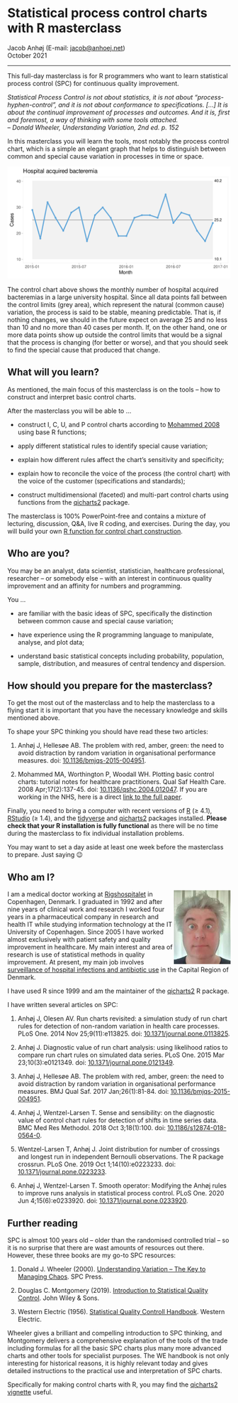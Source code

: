 Statistical process control charts with R masterclass
================
Jacob Anhøj (E-mail: <jacob@anhoej.net>)<br>
October 2021

------------------------------------------------------------------------

This full-day masterclass is for R programmers who want to learn
statistical process control (SPC) for continuous quality improvement.

*Statistical Process Control is not about statistics, it is not about
“process-hyphen-control”, and it is not about conformance to
specifications. \[…\] It is about the continual improvement of processes
and outcomes. And it is, first and foremost, a way of thinking with some
tools attached.<br>– Donald Wheeler, Understanding Variation, 2nd
ed. p. 152*

In this masterclass you will learn the tools, most notably the process
control chart, which is a simple an elegant graph that helps to
distinguish between common and special cause variation in processes in
time or space.

![](course_description_files/figure-gfm/unnamed-chunk-1-1.svg)<!-- -->

The control chart above shows the monthly number of hospital acquired
bacteremias in a large university hospital. Since all data points fall
between the control limits (grey area), which represent the natural
(common cause) variation, the process is said to be stable, meaning
predictable. That is, if nothing changes, we should in the future expect
on average 25 and no less than 10 and no more than 40 cases per month.
If, on the other hand, one or more data points show up outside the
control limits that would be a signal that the process is changing (for
better or worse), and that you should seek to find the special cause
that produced that change.

## What will you learn?

As mentioned, the main focus of this masterclass is on the tools – how
to construct and interpret basic control charts.

After the masterclass you will be able to …

-   construct I, C, U, and P control charts according to [Mohammed
    2008](https://doi.org/10.1136/qshc.2004.012047) using base R
    functions;

-   apply different statistical rules to identify special cause
    variation;

-   explain how different rules affect the chart’s sensitivity and
    specificity;

-   explain how to reconcile the voice of the process (the control
    chart) with the voice of the customer (specifications and
    standards);

-   construct multidimensional (faceted) and multi-part control charts
    using functions from the
    [qicharts2](https://anhoej.github.io/qicharts2/) package.

The masterclass is 100% PowerPoint-free and contains a mixture of
lecturing, discussion, Q&A, live R coding, and exercises. During the
day, you will build your own [R function for control chart
construction](R/r4spc_assignment.R).

## Who are you?

You may be an analyst, data scientist, statistician, healthcare
professional, researcher – or somebody else – with an interest in
continuous quality improvement and an affinity for numbers and
programming.

You …

-   are familiar with the basic ideas of SPC, specifically the
    distinction between common cause and special cause variation;

-   have experience using the R programming language to manipulate,
    analyse, and plot data;

-   understand basic statistical concepts including probability,
    population, sample, distribution, and measures of central tendency
    and dispersion.

## How should you prepare for the masterclass?

To get the most out of the masterclass and to help the masterclass to a
flying start it is important that you have the necessary knowledge and
skills mentioned above.

To shape your SPC thinking you should have read these two articles:

1.  Anhøj J, Hellesøe AB. The problem with red, amber, green: the need
    to avoid distraction by random variation in organisational
    performance measures. doi:
    [10.1136/bmjqs-2015-004951](https://doi.org/10.1136/bmjqs-2015-004951).

2.  Mohammed MA, Worthington P, Woodall WH. Plotting basic control
    charts: tutorial notes for healthcare practitioners. Qual Saf Health
    Care. 2008 Apr;17(2):137-45. doi:
    [10.1136/qshc.2004.012047](https://doi.org/10.1136/qshc.2004.012047).
    If you are working in the NHS, here is a direct [link to the full
    paper](https://qi.elft.nhs.uk/wp-content/uploads/2018/10/Mohammed-et-al-2008-Plotting-basic-control-charts.pdf).

Finally, you need to bring a computer with recent versions of
[R](https://www.r-project.org/) (≥ 4.1), [RStudio](https://rstudio.com/)
(≥ 1.4), and the [tidyverse](https://www.tidyverse.org/) and
[qicharts2](https://anhoej.github.io/qicharts2/) packages installed.
**Please check that your R installation is fully functional** as there
will be no time during the masterclass to fix individual installation
problems.

You may want to set a day aside at least one week before the masterclass
to prepare. Just saying 😉

## Who am I?

<!-- <div style = 'float:right; margin-left:1em'> -->
<!-- ![Me on a bad hair day<br>after nearly 6 months<br>corona lockdown](images/jacob_badhair.jpg) -->
<!-- </div> -->

<img align='right' src='images/jacob_badhair.jpg'>

I am a medical doctor working at
[Rigshospitalet](https://www.rigshospitalet.dk/english/Pages/default.aspx)
in Copenhagen, Denmark. I graduated in 1992 and after nine years of
clinical work and research I worked four years in a pharmaceutical
company in research and health IT while studying information technology
at the IT University of Copenhagen. Since 2005 I have worked almost
exclusively with patient safety and quality improvement in healthcare.
My main interest and area of research is use of statistical methods in
quality improvement. At present, my main job involves [surveillance of
hospital infections and antibiotic
use](https://regionh.shinyapps.io/hais/) in the Capital Region of
Denmark.

I have used R since 1999 and am the maintainer of the
[qicharts2](https://anhoej.github.io/qicharts2/) R package.

I have written several articles on SPC:

1.  Anhøj J, Olesen AV. Run charts revisited: a simulation study of run
    chart rules for detection of non-random variation in health care
    processes. PLoS One. 2014 Nov 25;9(11):e113825. doi:
    [10.1371/journal.pone.0113825](https://doi.org/10.1371/journal.pone.0113825).

2.  Anhøj J. Diagnostic value of run chart analysis: using likelihood
    ratios to compare run chart rules on simulated data series. PLoS
    One. 2015 Mar 23;10(3):e0121349. doi:
    [10.1371/journal.pone.0121349](https://doi.org/10.1371/journal.pone.0121349).

3.  Anhøj J, Hellesøe AB. The problem with red, amber, green: the need
    to avoid distraction by random variation in organisational
    performance measures. BMJ Qual Saf. 2017 Jan;26(1):81-84. doi:
    [10.1136/bmjqs-2015-004951](https://doi.org/10.1136/bmjqs-2015-004951).

4.  Anhøj J, Wentzel-Larsen T. Sense and sensibility: on the diagnostic
    value of control chart rules for detection of shifts in time series
    data. BMC Med Res Methodol. 2018 Oct 3;18(1):100. doi:
    [10.1186/s12874-018-0564-0](https://doi.org/10.1186/s12874-018-0564-0).

5.  Wentzel-Larsen T, Anhøj J. Joint distribution for number of
    crossings and longest run in independent Bernoulli observations. The
    R package crossrun. PLoS One. 2019 Oct 1;14(10):e0223233. doi:
    [10.1371/journal.pone.0223233](https://doi.org/10.1371/journal.pone.0223233).

6.  Anhøj J, Wentzel-Larsen T. Smooth operator: Modifying the Anhøj
    rules to improve runs analysis in statistical process control. PLoS
    One. 2020 Jun 4;15(6):e0233920. doi:
    [10.1371/journal.pone.0233920](https://doi.org/10.1371/journal.pone.0233920).

## Further reading

SPC is almost 100 years old – older than the randomised controlled trial
– so it is no surprise that there are wast amounts of resources out
there. However, these three books are my go-to SPC resources:

1.  Donald J. Wheeler (2000). [Understanding Variation – The Key to
    Managing
    Chaos](https://www.spcpress.com/book_understanding_variation.php).
    SPC Press.

2.  Douglas C. Montgomery (2019). [Introduction to Statistical Quality
    Control](https://www.wiley.com/en-gb/Introduction+to+Statistical+Quality+Control%2C+8th+Edition%2C+EMEA+Edition-p-9781119657118).
    John Wiley & Sons.

3.  Western Electric (1956). [Statistical Quality Controll
    Handbook](https://www.westernelectric.com/library#technical).
    Western Electric.

Wheeler gives a brilliant and compelling introduction to SPC thinking,
and Montgomery delivers a comprehensive explanation of the tools of the
trade including formulas for all the basic SPC charts plus many more
advanced charts and other tools for specialist purposes. The WE handbook
is not only interesting for historical reasons, it is highly relevant
today and gives detailed instructions to the practical use and
interpretation of SPC charts.

Specifically for making control charts with R, you may find the
[qicharts2
vignette](https://anhoej.github.io/qicharts2/articles/qicharts2.html)
useful.
